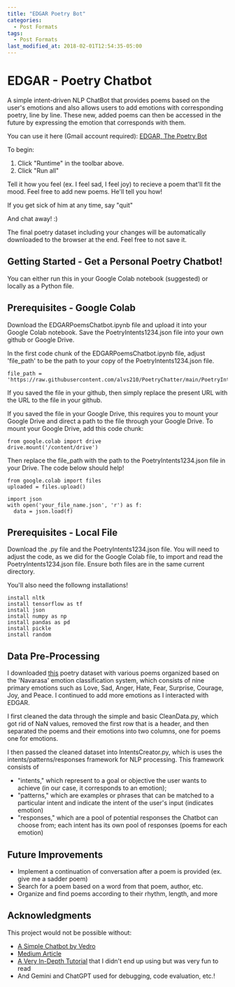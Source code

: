 ```yaml
---
title: "EDGAR Poetry Bot"
categories:
  - Post Formats
tags:
  - Post Formats
last_modified_at: 2018-02-01T12:54:35-05:00
---
```

# EDGAR - Poetry Chatbot

A simple intent-driven NLP ChatBot that provides poems based on the user's emotions and also allows users to add emotions with corresponding poetry, line by line. These new, added poems can then be accessed in the future by expressing the emotion that corresponds with them. 

You can use it here (Gmail account required): [EDGAR, The Poetry Bot](https://colab.research.google.com/drive/1tPSSPTP4n-p-GKTKaz8RkV04kJQtW5ly?usp=sharing)

To begin:
1.  Click "Runtime" in the toolbar above.
2.  Click "Run all"

Tell it how you feel (ex. I feel sad, I feel joy) to recieve a poem that'll fit the mood.
Feel free to add new poems. He'll tell you how!

If you get sick of him at any time, say "quit"

And chat away! :)

The final poetry dataset including your changes will be automatically downloaded to the browser at the end. Feel free to not save it.

## Getting Started - Get a Personal Poetry Chatbot!

You can either run this in your Google Colab notebook (suggested) or locally as a Python file.

## Prerequisites - Google Colab

Download the EDGARPoemsChatbot.ipynb file and upload it into your Google Colab notebook. 
Save the PoetryIntents1234.json file into your own github or Google Drive.

In the first code chunk of the EDGARPoemsChatbot.ipynb file, adjust 'file_path' to be the path to your copy of the PoetryIntents1234.json file.

```
file_path = 'https://raw.githubusercontent.com/alvs210/PoetryChatter/main/PoetryIntents1234.json'
```
If you saved the file in your github, then simply replace the present URL with the URL to the file in your github.

If you saved the file in your Google Drive, this requires you to mount your Google Drive and direct a path to the file through your Google Drive.
To mount your Google Drive, add this code chunk:
```
from google.colab import drive
drive.mount('/content/drive')
```
Then replace the file_path with the path to the PoetryIntents1234.json file in your Drive. The code below should help!
```
from google.colab import files
uploaded = files.upload()

import json
with open('your_file_name.json', 'r') as f:
  data = json.load(f)
```
## Prerequisites - Local File

Download the .py file and the PoetryIntents1234.json file. You will need to adjust the code, as we did for the Google Colab file, to import and read the PoetryIntents1234.json file. Ensure both files are in the same current directory.

You'll also need the followng installations!

```
install nltk
install tensorflow as tf
install json
install numpy as np
install pandas as pd
install pickle
install random

```

## Data Pre-Processing

I downloaded [this](https://commons.datacite.org/doi.org/10.17632/n9vbc8g9cx.1) poetry dataset with various poems organized based on the 'Navarasa' emotion classification system, which consists of nine primary emotions such as Love, Sad, Anger, Hate, Fear, Surprise, Courage, Joy, and Peace. I continued to add more emotions as I interacted with EDGAR.

I first cleaned the data through the simple and basic CleanData.py, which got rid of NaN values, removed the first row that is a header, and then separated the poems and their emotions into two columns, one for poems one for emotions.

I then passed the cleaned dataset into IntentsCreator.py, which is uses the intents/patterns/responses framework for NLP processing.
  This framework consists of 
- "intents," which represent to a goal or objective the user wants to achieve (in our case, it corresponds to an emotion);
- "patterns," which are examples or phrases that can be matched to a particular intent and indicate the intent of the user's input (indicates emotion)
- "responses," which are a pool of potential responses the Chatbot can choose from; each intent has its own pool of responses (poems for each emotion)

## Future Improvements

- Implement a continuation of conversation after a poem is provided (ex. give me a sadder poem)
- Search for a poem based on a word from that poem, author, etc.
- Organize and find poems according to their rhythm, length, and more

## Acknowledgments

This project would not be possible without:
- [A Simple Chatbot by Vedro](https://github.com/vedrosuwandi/ChatBot)
- [Medium Article](https://handsonai.medium.com/build-a-chat-bot-from-scratch-using-python-and-tensorflow-fd189bcfae45)
- [A Very In-Depth Tutorial](https://pythonprogramming.net/chatbot-deep-learning-python-tensorflow/#google_vignette) that I didn't end up using but was very fun to read
- And Gemini and ChatGPT used for debugging, code evaluation, etc.!
